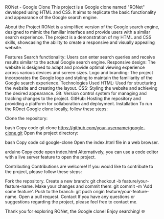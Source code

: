 RONet - Google Clone
This project is a Google clone named "RONet" developed using HTML and CSS. It aims to replicate the basic functionality and appearance of the Google search engine.

About the Project
RONet is a simplified version of the Google search engine, designed to mimic the familiar interface and provide users with a similar search experience. The project is a demonstration of my HTML and CSS skills, showcasing the ability to create a responsive and visually appealing website.

Features
Search functionality: Users can enter search queries and receive results similar to the actual Google search engine.
Responsive design: The website is designed to adapt and provide optimal viewing experience across various devices and screen sizes.
Logo and branding: The project incorporates the Google logo and styling to maintain the familiarity of the Google search experience.
Technologies Used
HTML: Used for structuring the website and creating the layout.
CSS: Styling the website and achieving the desired appearance.
Git: Version control system for managing and tracking changes to the project.
GitHub: Hosting the repository and providing a platform for collaboration and deployment.
Installation
To run the ROnet Google clone locally, follow these steps:

Clone the repository:

bash
Copy code
git clone https://github.com/your-username/google-clone.git
Open the project directory:

bash
Copy code
cd google-clone
Open the index.html file in a web browser.

arduino
Copy code
open index.html
Alternatively, you can use a code editor with a live server feature to open the project.

Contributing
Contributions are welcome! If you would like to contribute to the project, please follow these steps:

Fork the repository.
Create a new branch: git checkout -b feature/your-feature-name.
Make your changes and commit them: git commit -m 'Add some feature'.
Push to the branch: git push origin feature/your-feature-name.
Open a pull request.
Contact
If you have any questions or suggestions regarding the project, please feel free to contact me.


Thank you for exploring RONet, the Google clone! Enjoy searching! 🌐

